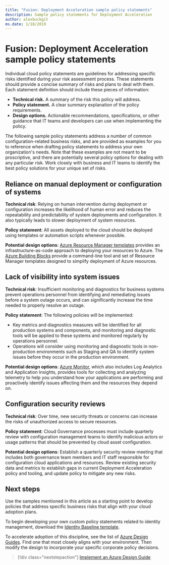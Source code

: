 ```yaml
---
title: "Fusion: Deployment Acceleration sample policy statements"
description: Sample policy statements for Deployment Acceleration
author: alexbuckgit
ms.date: 1/18/2019
---
```


# Fusion: Deployment Acceleration sample policy statements

Individual cloud policy statements are guidelines for addressing specific risks identified during your risk assessment process. These statements should provide a concise summary of risks and plans to deal with them. Each statement definition should include these pieces of information:

- **Technical risk.** A summary of the risk this policy will address.
- **Policy statement.** A clear summary explanation of the policy requirements.
- **Design options.** Actionable recommendations, specifications, or other guidance that IT teams and developers can use when implementing the policy.

The following sample policy statements address a number of common configuration-related business risks, and are provided as examples for you to reference when drafting policy statements to address your own organization's needs. Note that these examples are not meant to be proscriptive, and there are potentially several policy options for dealing with any particular risk. Work closely with business and IT teams to identify the best policy solutions for your unique set of risks.

## Reliance on manual deployment or configuration of systems

**Technical risk**: Relying on human intervention during deployment or configuration increases the likelihood of human error and reduces the repeatability and predictability of system deployments and configuration. It also typically leads to slower deployment of system resources.

**Policy statement**: All assets deployed to the cloud should be deployed using templates or automation scripts whenever possible.

**Potential design options**: [Azure Resource Manager templates](/azure/azure-resource-manager/resource-group-overview#template-deployment) provides an infrastructure-as-code approach to deploying your resources to Azure. The [Azure Building Blocks](https://github.com/mspnp/template-building-blocks/wiki) provide a command-line tool and set of Resource Manager templates designed to simplify deployment of Azure resources.

## Lack of visibility into system issues

**Technical risk**: Insufficient monitoring and diagnostics for business systems prevent operations personnel from identifying and remediating issues before a system outage occurs, and can significantly increase the time needed to properly resolve an outage.

**Policy statement**: The following policies will be implemented:

- Key metrics and diagnostics measures will be identified for all production systems and components, and monitoring and diagnostic tools will be applied to these systems and monitored regularly by operations personnel.
- Operations will consider using monitoring and diagnostic tools in non-production environments such as Staging and QA to identify system issues before they occur in the production environment.

**Potential design options**: [Azure Monitor](/azure/azure-monitor/), which also includes Log Analytics and Application Insights, provides tools for collecting and analyzing telemetry to help you understand how your applications are performing and proactively identify issues affecting them and the resources they depend on.

## Configuration security reviews

**Technical risk**: Over time, new security threats or concerns can increase the risks of unauthorized access to secure resources.

**Policy statement**: Cloud Governance processes must include quarterly review with configuration management teams to identify malicious actors or usage patterns that should be prevented by cloud asset configuration.

**Potential design options**: Establish a quarterly security review meeting that includes both governance team members and IT staff responsible for configuration cloud applications and resources. Review existing security data and metrics to establish gaps in current Deployment Acceleration policy and tooling, and update policy to mitigate any new risks.

## Next steps

Use the samples mentioned in this article as a starting point to develop policies that address specific business risks that align with your cloud adoption plans.

To begin developing your own custom policy statements related to identity management, download the [Identity Baseline template](template.md).

To accelerate adoption of this discipline, see the list of [Azure Design Guides](../journeys/overview.md). Find one that most closely aligns with your environment. Then modify the design to incorporate your specific corporate policy decisions.

> [!div class="nextstepaction"]
> [Implement an Azure Design Guide](../journeys/overview.md)
